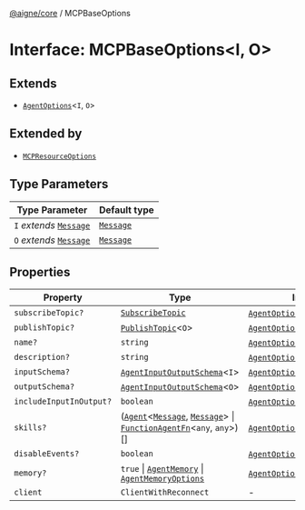 [@aigne/core](../wiki/Home) / MCPBaseOptions

# Interface: MCPBaseOptions\<I, O\>

## Extends

- [`AgentOptions`](../wiki/Interface.AgentOptions)\<`I`, `O`\>

## Extended by

- [`MCPResourceOptions`](../wiki/Interface.MCPResourceOptions)

## Type Parameters

| Type Parameter                                       | Default type                           |
| ---------------------------------------------------- | -------------------------------------- |
| `I` _extends_ [`Message`](../wiki/TypeAlias.Message) | [`Message`](../wiki/TypeAlias.Message) |
| `O` _extends_ [`Message`](../wiki/TypeAlias.Message) | [`Message`](../wiki/TypeAlias.Message) |

## Properties

| Property                                                  | Type                                                                                                                                                                                           | Inherited from                                                                                                                 |
| --------------------------------------------------------- | ---------------------------------------------------------------------------------------------------------------------------------------------------------------------------------------------- | ------------------------------------------------------------------------------------------------------------------------------ |
| <a id="subscribetopic"></a> `subscribeTopic?`             | [`SubscribeTopic`](../wiki/TypeAlias.SubscribeTopic)                                                                                                                                           | [`AgentOptions`](../wiki/Interface.AgentOptions).[`subscribeTopic`](../wiki/Interface.AgentOptions#subscribetopic)             |
| <a id="publishtopic"></a> `publishTopic?`                 | [`PublishTopic`](../wiki/TypeAlias.PublishTopic)\<`O`\>                                                                                                                                        | [`AgentOptions`](../wiki/Interface.AgentOptions).[`publishTopic`](../wiki/Interface.AgentOptions#publishtopic)                 |
| <a id="name"></a> `name?`                                 | `string`                                                                                                                                                                                       | [`AgentOptions`](../wiki/Interface.AgentOptions).[`name`](../wiki/Interface.AgentOptions#name)                                 |
| <a id="description"></a> `description?`                   | `string`                                                                                                                                                                                       | [`AgentOptions`](../wiki/Interface.AgentOptions).[`description`](../wiki/Interface.AgentOptions#description)                   |
| <a id="inputschema"></a> `inputSchema?`                   | [`AgentInputOutputSchema`](../wiki/TypeAlias.AgentInputOutputSchema)\<`I`\>                                                                                                                    | [`AgentOptions`](../wiki/Interface.AgentOptions).[`inputSchema`](../wiki/Interface.AgentOptions#inputschema)                   |
| <a id="outputschema"></a> `outputSchema?`                 | [`AgentInputOutputSchema`](../wiki/TypeAlias.AgentInputOutputSchema)\<`O`\>                                                                                                                    | [`AgentOptions`](../wiki/Interface.AgentOptions).[`outputSchema`](../wiki/Interface.AgentOptions#outputschema)                 |
| <a id="includeinputinoutput"></a> `includeInputInOutput?` | `boolean`                                                                                                                                                                                      | [`AgentOptions`](../wiki/Interface.AgentOptions).[`includeInputInOutput`](../wiki/Interface.AgentOptions#includeinputinoutput) |
| <a id="skills"></a> `skills?`                             | ([`Agent`](../wiki/Class.Agent)\<[`Message`](../wiki/TypeAlias.Message), [`Message`](../wiki/TypeAlias.Message)\> \| [`FunctionAgentFn`](../wiki/TypeAlias.FunctionAgentFn)\<`any`, `any`\>)[] | [`AgentOptions`](../wiki/Interface.AgentOptions).[`skills`](../wiki/Interface.AgentOptions#skills)                             |
| <a id="disableevents"></a> `disableEvents?`               | `boolean`                                                                                                                                                                                      | [`AgentOptions`](../wiki/Interface.AgentOptions).[`disableEvents`](../wiki/Interface.AgentOptions#disableevents)               |
| <a id="memory"></a> `memory?`                             | `true` \| [`AgentMemory`](../wiki/Class.AgentMemory) \| [`AgentMemoryOptions`](../wiki/Interface.AgentMemoryOptions)                                                                           | [`AgentOptions`](../wiki/Interface.AgentOptions).[`memory`](../wiki/Interface.AgentOptions#memory)                             |
| <a id="client"></a> `client`                              | `ClientWithReconnect`                                                                                                                                                                          | -                                                                                                                              |
